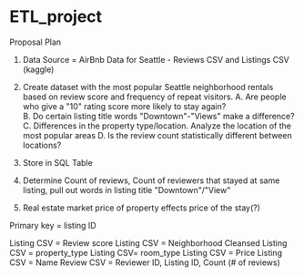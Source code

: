 # ETL_project
Proposal Plan

1. Data Source = AirBnb Data for Seattle - Reviews CSV and Listings CSV (kaggle)

2. Create dataset with the most popular Seattle neighborhood rentals based on review score and frequency of repeat visitors. 
	A. Are people who give a "10" rating score more likely to stay again?  
	B. Do certain listing title words "Downtown"-"Views" make a difference? 
	C. Differences in the property type/location. Analyze the location of the most popular areas
	D. Is the review count statistically different between locations?

3. Store in SQL Table

4. Determine Count of reviews, Count of reviewers that stayed at same listing, pull out words in listing title "Downtown"/"View"

5. Real estate market price of property effects price of the stay(?)

Primary key = listing ID

Listing CSV = Review score 
Listing CSV = Neighborhood Cleansed
Listing CSV = property_type
Listing CSV= room_type
Listing CSV = Price
Listing CSV = Name
Review CSV = Reviewer ID, Listing ID, Count (# of reviews)
